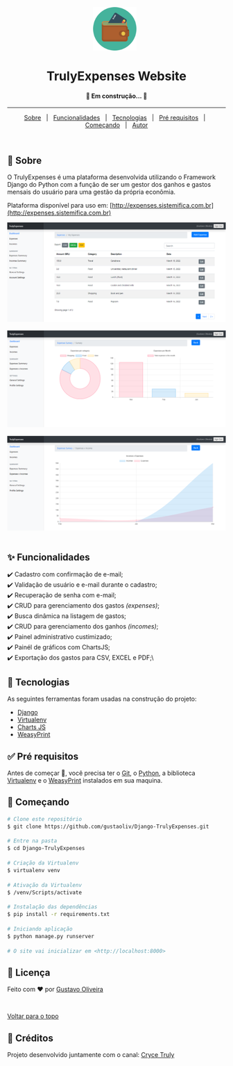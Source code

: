 <div align="center" id="top"> 
  <img src="expenseswebsite/expenseswebsite/static/img/favicon.png" alt="TrulyExpenses Website" width="100px"/>
  &#xa0;
  <!-- <a href="https://incomeexpensewebsite.netlify.com">Demo</a> -->
</div>

<h1 align="center">TrulyExpenses Website</h1>

<!-- Status -->

 <h4 align="center"> 
	🚧  Em construção...  🚧
</h4> 

<hr> 

<p align="center">
  <a href="#dart-sobre">Sobre</a> &#xa0; | &#xa0; 
  <a href="#sparkles-funcionalidades">Funcionalidades</a> &#xa0; | &#xa0;
  <a href="#rocket-tecnologias">Tecnologias</a> &#xa0; | &#xa0;
  <a href="#white_check_mark-pré-requisitos">Pré requisitos</a> &#xa0; | &#xa0;
  <a href="#checkered_flag-começando">Começando</a> &#xa0; | &#xa0;
  <a href="https://github.com/{{YOUR_GITHUB_USERNAME}}" target="_blank">Autor</a>
</p>

<br>

## :dart: Sobre ##

O TrulyExpenses é uma plataforma desenvolvida utilizando o Framework Django do Python com a função de ser um gestor dos ganhos e gastos mensais do usuário para uma gestão da própria econômia.

Plataforma disponível para uso em: [http://expenses.sistemifica.com.br](http://expenses.sistemifica.com.br)

<div align="center"> 
  <img src="expenseswebsite/expenseswebsite/static/img/plataform.png" alt="TrulyExpenses Website" />
  &#xa0;
</div>

<div align="center"> 
  <img src="expenseswebsite/expenseswebsite/static/img/plataform2.png" alt="TrulyExpenses Website" />
  &#xa0;
</div>

<div align="center"> 
  <img src="expenseswebsite/expenseswebsite/static/img/plataform3.png" alt="TrulyExpenses Website" />
  &#xa0;
</div>

## :sparkles: Funcionalidades ##

:heavy_check_mark: Cadastro com confirmação de e-mail;\
:heavy_check_mark: Validação de usuário e e-mail durante o cadastro;\
:heavy_check_mark: Recuperação de senha com e-mail;\
:heavy_check_mark: CRUD para gerenciamento dos gastos _(expenses)_;\
:heavy_check_mark: Busca dinâmica na listagem de gastos;\
:heavy_check_mark: CRUD para gerenciamento dos ganhos _(incomes)_;\
:heavy_check_mark: Painel administrativo custimizado;\
:heavy_check_mark: Painél de gráficos com ChartsJS;\
:heavy_check_mark: Exportação dos gastos para CSV, EXCEL e PDF;\


## :rocket: Tecnologias ##

As seguintes ferramentas foram usadas na construção do projeto:

- [Django](https://www.djangoproject.com/)
- [Virtualenv](https://virtualenv.pypa.io/en/latest/)
- [Charts JS](https://www.chartjs.org/)
- [WeasyPrint](https://weasyprint.org/)


## :white_check_mark: Pré requisitos ##

Antes de começar :checkered_flag:, você precisa ter o [Git](https://git-scm.com), o [Python](https://www.python.org/), a biblioteca  [Virtualenv](https://virtualenv.pypa.io/en/latest/) e o [WeasyPrint](https://weasyprint.org/) instalados em sua maquina.

## :checkered_flag: Começando ##

```bash
# Clone este repositório
$ git clone https://github.com/gustaoliv/Django-TrulyExpenses.git

# Entre na pasta
$ cd Django-TrulyExpenses

# Criação da Virtualenv
$ virtualenv venv

# Ativação da Virtualenv
$ /venv/Scripts/activate

# Instalação das dependências
$ pip install -r requirements.txt

# Iniciando aplicação
$ python manage.py runserver

# O site vai inicializar em <http://localhost:8000>
```

## :memo: Licença ##

Feito com :heart: por <a href="https://github.com/gustaoliv" target="_blank">Gustavo Oliveira</a>

&#xa0;

<a href="#top">Voltar para o topo</a>


## :memo: Créditos ##

Projeto desenvolvido juntamente com o canal: [Cryce Truly](https://www.youtube.com/c/CryceTruly)